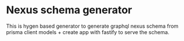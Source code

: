 # Nexus schema generator

This is hygen based generator to generate graphql nexus schema from prisma client models + create app with fastify to serve the schema.